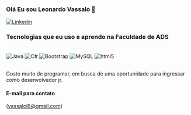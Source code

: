 ### Olá Eu sou Leonardo Vassalo 👋

[![Linkedin](https://img.shields.io/badge/LinkedIn-0077B5?style=for-the-badge&logo=linkedin&logoColor=white)](https://www.linkedin.com/in/leonardo-vassalo-84550b27b/)

### Tecnologias que eu uso e aprendo na Faculdade de ADS

<div style="display: inline_block"><br/>
<img  align="center" alt="Java"src="https://img.shields.io/badge/Java-ED8B00?style=for-the-badge&logo=openjdk&logoColor=white"  />
<img  align="center" alt="C#"src="https://img.shields.io/badge/C%23-239120?style=for-the-badge&logo=c-sharp&logoColor=white"  />
  <img  align="center" alt="Bootstrap"src="https://img.shields.io/badge/Bootstrap-563D7C?style=for-the-badge&logo=bootstrap&logoColor=white"  />
  <img  align="center" alt="MySQL"src="https://img.shields.io/badge/MySQL-00000F?style=for-the-badge&logo=mysql&logoColor=white"  />
    <img  align="center" alt="html5"src="https://img.shields.io/badge/HTML5-E34F26?style=for-the-badge&logo=html5&logoColor=white"  />
</div><br/>

Gosto muito de programar, em busca de uma oportunidade para ingressar como desenvolvedor jr. 

#### E-mail para contato 
(vassalol6@gmail.com)



